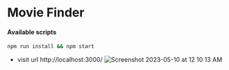  

# Movie Finder 
 
 
#### Available scripts

```sh
npm run install && npm start
```

- visit url http://localhost:3000/
![Screenshot 2023-05-10 at 12 10 13 AM](https://github.com/ashishva/react-search-movies/assets/2153396/89e4fa9d-fcc8-48d9-b054-87501cdd64b1)

